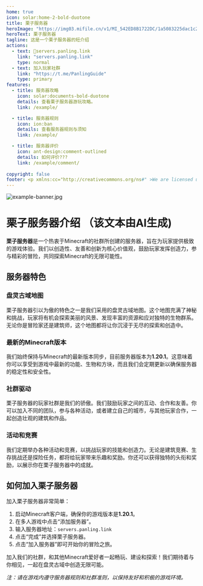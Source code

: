 ```yaml
---
home: true
icon: solar:home-2-bold-duotone
title: 栗子服务器
heroImage: "https://img03.mifile.cn/v1/MI_542ED8B1722DC/1a5083225dac1c274752469003a006bc.jpg"
heroText: 栗子服务器
tagline: 这是一个栗子服务器的短介绍
actions:
  - text: 🔗servers.panling.link
    link: "servers.panling.link"
    type: normal
  - text: 加入玩家社群
    link: "https://t.me/PanlingGuide"
    type: primary
features:
  - title: 服务器攻略
    icon: solar:documents-bold-duotone
    details: 查看栗子服务器游玩攻略。
    link: /example/

  - title: 服务器规则
    icon: ion:ban
    details: 查看服务器规则与须知
    link: /example/

  - title: 服务器评价
    icon: ant-design:comment-outlined
    details: 如何评价???
    link: /example/comment/
  
copyright: false
footer: <p xmlns:cc="http://creativecommons.org/ns#" >We are licensed under <a href="http://creativecommons.org/licenses/by/4.0/?ref=chooser-v1" target="_blank" rel="license noopener noreferrer" style="display:inline-block;">CC BY 4.0<img style="height:22px!important;margin-left:3px;vertical-align:text-bottom;" src="https://mirrors.creativecommons.org/presskit/icons/cc.svg?ref=chooser-v1"><img style="height:22px!important;margin-left:3px;vertical-align:text-bottom;" src="https://mirrors.creativecommons.org/presskit/icons/by.svg?ref=chooser-v1"></a></p><br />网站所涉及的公司名称、商标、产品等均为其各自所有者的资产，仅供识别。涉及游戏内的剧情文本为MayorTW & 紅石口袋所有。<br />"Minecraft"以及"我的世界"为美国微软公司的商标 本站与微软公司没有从属关系。| © 2015 - 2023 3ON EM
---
```


![example-banner.jpg](https://img06.mifile.cn/v1/MI_542ED8B1722DC/edb243a5a00e55f17a96e777ab189e70.jpg)

# 栗子服务器介绍 （该文本由AI生成)

**栗子服务器**是一个热衷于Minecraft的社群所创建的服务器，旨在为玩家提供极致的游戏体验。我们以创造性、友善和创新为核心价值观，鼓励玩家发挥创造力，参与精彩的冒险，共同探索Minecraft的无限可能性。

## 服务器特色

### 盘灵古域地图

栗子服务器引以为傲的特色之一是我们采用的盘灵古域地图。这个地图充满了神秘和挑战，玩家将有机会探索美丽的风景、发现丰富的资源和应对独特的生物群系。无论你是冒险家还是建筑师，这个地图都将让你沉浸于无尽的探索和创造中。

### 最新的Minecraft版本

我们始终保持与Minecraft的最新版本同步，目前服务器版本为**1.20.1**。这意味着你可以享受到游戏中最新的功能、生物和方块，而且我们会定期更新以确保服务器的稳定性和安全性。

### 社群驱动

栗子服务器的玩家社群是我们的骄傲。我们鼓励玩家之间的互动、合作和友善。你可以加入不同的团队，参与各种活动，或者建立自己的城市，与其他玩家合作，一起创造壮观的建筑和作品。

### 活动和竞赛

我们定期举办各种活动和竞赛，以挑战玩家的技能和创造力。无论是建筑竞赛、生存挑战还是探险任务，都将给玩家带来乐趣和奖励。你还可以获得独特的头衔和奖励，以展示你在栗子服务器中的成就。

## 如何加入栗子服务器

加入栗子服务器非常简单：

1. 启动Minecraft客户端，确保你的游戏版本是**1.20.1**。
2. 在多人游戏中点击“添加服务器”。
3. 输入服务器地址：`servers.panling.link`
4. 点击“完成”并选择栗子服务器。
5. 点击“加入服务器”即可开始你的冒险之旅。

加入我们的社群，和其他Minecraft爱好者一起畅玩、建设和探索！我们期待着与你相见，一起在盘灵古域中创造无限可能。

*注：请在游戏内遵守服务器规则和社群准则，以保持友好和积极的游戏环境。*
